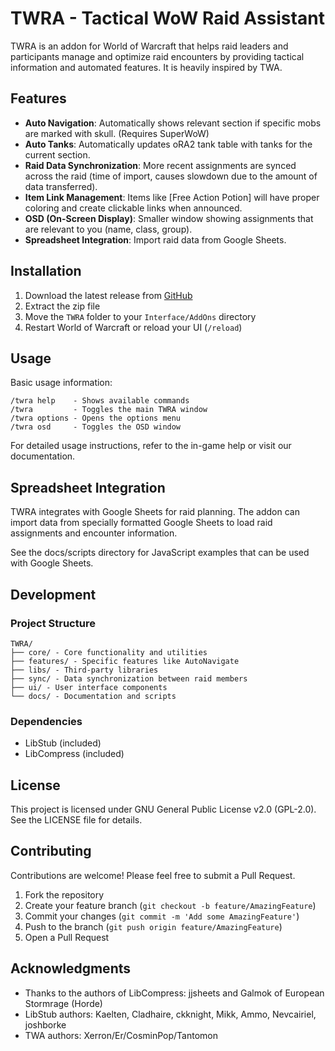 # TWRA - Tactical WoW Raid Assistant

TWRA is an addon for World of Warcraft that helps raid leaders and participants manage and optimize raid encounters by providing tactical information and automated features. It is heavily inspired by TWA.

## Features

- **Auto Navigation**: Automatically shows relevant section if specific mobs are marked with skull. (Requires SuperWoW)
- **Auto Tanks**: Automatically updates oRA2 tank table with tanks for the current section.
- **Raid Data Synchronization**: More recent assignments are synced across the raid (time of import, causes slowdown due to the amount of data transferred).
- **Item Link Management**: Items like [Free Action Potion] will have proper coloring and create clickable links when announced.
- **OSD (On-Screen Display)**: Smaller window showing assignments that are relevant to you (name, class, group).
- **Spreadsheet Integration**: Import raid data from Google Sheets.

## Installation

1. Download the latest release from [GitHub](https://github.com/YOUR_USERNAME/TWRA)
2. Extract the zip file
3. Move the `TWRA` folder to your `Interface/AddOns` directory
4. Restart World of Warcraft or reload your UI (`/reload`)

## Usage

Basic usage information:

```
/twra help    - Shows available commands
/twra         - Toggles the main TWRA window
/twra options - Opens the options menu
/twra osd     - Toggles the OSD window

```

For detailed usage instructions, refer to the in-game help or visit our documentation.

## Spreadsheet Integration

TWRA integrates with Google Sheets for raid planning. The addon can import data from specially formatted Google Sheets to load raid assignments and encounter information.

See the docs/scripts directory for JavaScript examples that can be used with Google Sheets.

## Development

### Project Structure

```
TWRA/
├── core/ - Core functionality and utilities
├── features/ - Specific features like AutoNavigate
├── libs/ - Third-party libraries
├── sync/ - Data synchronization between raid members
├── ui/ - User interface components
└── docs/ - Documentation and scripts
```

### Dependencies

- LibStub (included)
- LibCompress (included)

## License

This project is licensed under GNU General Public License v2.0 (GPL-2.0). See the LICENSE file for details.

## Contributing

Contributions are welcome! Please feel free to submit a Pull Request.

1. Fork the repository
2. Create your feature branch (`git checkout -b feature/AmazingFeature`)
3. Commit your changes (`git commit -m 'Add some AmazingFeature'`)
4. Push to the branch (`git push origin feature/AmazingFeature`)
5. Open a Pull Request

## Acknowledgments

- Thanks to the authors of LibCompress: jjsheets and Galmok of European Stormrage (Horde)
- LibStub authors: Kaelten, Cladhaire, ckknight, Mikk, Ammo, Nevcairiel, joshborke
- TWA authors: Xerron/Er/CosminPop/Tantomon